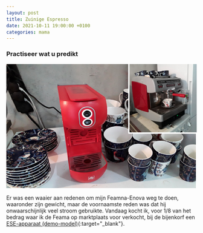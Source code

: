 ```yaml
---
layout: post
title: Zuinige Espresso
date: 2021-10-11 19:00:00 +0100
categories: mama
---
```


### Practiseer wat u predikt
![espresso](../assets/espresso.png)  

Er was een waaier aan redenen om mijn Feamna-Enova weg te doen, waaronder zijn gewicht, maar de voornaamste reden was dat hij onwaarschijnlijk veel stroom gebruikte. Vandaag kocht ik, voor 1/8 van het bedrag waar ik de Feama op marktplaats voor verkocht, bij de bijenkorf een [ESE-apparaat (demo-model)](https://www.illy.com/nl-nl/shop/koffiemachines/koffiemachine-gemalen-koffie-ese-koffiepads/illy-ese-koffiemachine/coffee-machines-illyese-gl-P.html?dwvar_coffee-machines-illyese-gl-P_color=red&cgid=12505){:target="_blank"}.
